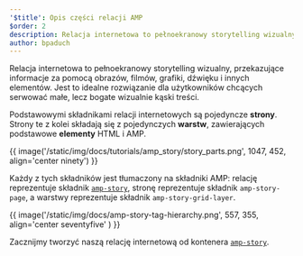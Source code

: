 ```yaml
---
'$title': Opis części relacji AMP
$order: 2
description: Relacja internetowa to pełnoekranowy storytelling wizualny, przekazujące informacje za pomocą obrazów, filmów, grafiki, dźwięku i innych elementów. Jest to idealne rozwiązanie dla użytkowników...
author: bpaduch
---
```


Relacja internetowa to pełnoekranowy storytelling wizualny, przekazujące informacje za pomocą obrazów, filmów, grafiki, dźwięku i innych elementów. Jest to idealne rozwiązanie dla użytkowników chcących serwować małe, lecz bogate wizualnie kąski treści.

Podstawowymi składnikami relacji internetowych są pojedyncze **strony**. Strony te z kolei składają się z pojedynczych **warstw**, zawierających podstawowe **elementy** HTML i AMP.

{{ image('/static/img/docs/tutorials/amp_story/story_parts.png', 1047, 452, align='center ninety') }}

Każdy z tych składników jest tłumaczony na składniki AMP: relację reprezentuje składnik [`amp-story`](../../../../documentation/components/reference/amp-story.md), stronę reprezentuje składnik `amp-story-page`, a warstwy reprezentuje składnik `amp-story-grid-layer`.

{{ image('/static/img/docs/amp-story-tag-hierarchy.png', 557, 355, align='center seventyfive' ) }}

Zacznijmy tworzyć naszą relację internetową od kontenera [`amp-story`](../../../../documentation/components/reference/amp-story.md).
